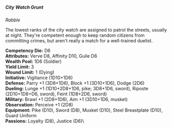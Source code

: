 ##### City Watch Grunt

*Rabble*

The lowest ranks of the city watch are assigned to patrol the
streets, usually at night. They're competent enough to keep random
citizens from committing crimes, but aren't really a match for a
well-trained duelist.

**Competency Die:** D6\
**Attributes:** Verve D8, Affinity D10, Guile D6\
**Wealth Pool:** 1D6 (Soldier)\
**Yield Limit:** 3\
**Wound Limit:** 1 (Dying)\
**Initiative:** Vigiliance (1D10+1D6)\
**Defense:** Parry +1 (3D8+1D6), Block +1 (3D10+1D6), Dodge (2D6)\
**Dueling:** Lunge +1 (1D10+2D8+1D6, pike; 3D8+1D6, sword), Riposte (2D10+1D8+D6, sword), Feint (1D8+2D6, sword)\
**Military:** Brawl +1 (2D8+1D6), Aim +1 (3D10+1D6, musket)\
**Observation:** Perceive +1 (2D8)\
**Equipment:** Pike (D10), Sword (D8), Musket (D10), Steel Breastplate (D10), Guard Uniform\
**Passions:** Loyalty (D8), Justice (D6)\
